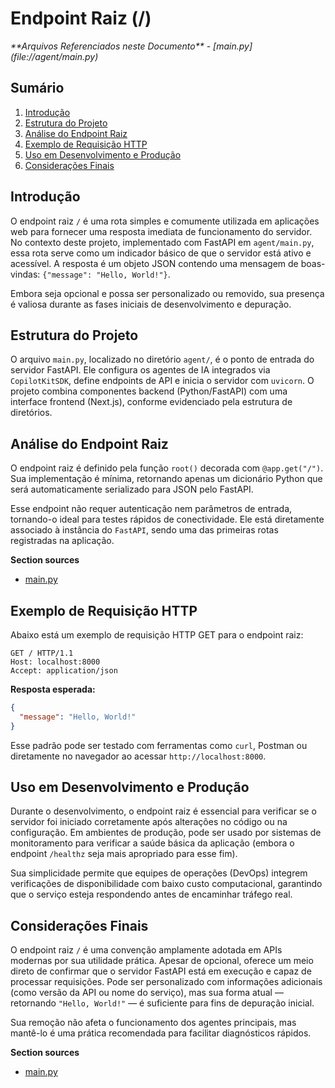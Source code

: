 # Endpoint Raiz (/)

<cite>
**Arquivos Referenciados neste Documento**  
- [main.py](file://agent/main.py)
</cite>

## Sumário
1. [Introdução](#introdução)
2. [Estrutura do Projeto](#estrutura-do-projeto)
3. [Análise do Endpoint Raiz](#análise-do-endpoint-raiz)
4. [Exemplo de Requisição HTTP](#exemplo-de-requisição-http)
5. [Uso em Desenvolvimento e Produção](#uso-em-desenvolvimento-e-produção)
6. [Considerações Finais](#considerações-finais)

## Introdução

O endpoint raiz `/` é uma rota simples e comumente utilizada em aplicações web para fornecer uma resposta imediata de funcionamento do servidor. No contexto deste projeto, implementado com FastAPI em `agent/main.py`, essa rota serve como um indicador básico de que o servidor está ativo e acessível. A resposta é um objeto JSON contendo uma mensagem de boas-vindas: `{"message": "Hello, World!"}`.

Embora seja opcional e possa ser personalizado ou removido, sua presença é valiosa durante as fases iniciais de desenvolvimento e depuração.

## Estrutura do Projeto

O arquivo `main.py`, localizado no diretório `agent/`, é o ponto de entrada do servidor FastAPI. Ele configura os agentes de IA integrados via `CopilotKitSDK`, define endpoints de API e inicia o servidor com `uvicorn`. O projeto combina componentes backend (Python/FastAPI) com uma interface frontend (Next.js), conforme evidenciado pela estrutura de diretórios.

## Análise do Endpoint Raiz

O endpoint raiz é definido pela função `root()` decorada com `@app.get("/")`. Sua implementação é mínima, retornando apenas um dicionário Python que será automaticamente serializado para JSON pelo FastAPI.

Esse endpoint não requer autenticação nem parâmetros de entrada, tornando-o ideal para testes rápidos de conectividade. Ele está diretamente associado à instância do `FastAPI`, sendo uma das primeiras rotas registradas na aplicação.

**Section sources**
- [main.py](file://agent/main.py#L54-L57)

## Exemplo de Requisição HTTP

Abaixo está um exemplo de requisição HTTP GET para o endpoint raiz:

```http
GET / HTTP/1.1
Host: localhost:8000
Accept: application/json
```

**Resposta esperada:**

```json
{
  "message": "Hello, World!"
}
```

Esse padrão pode ser testado com ferramentas como `curl`, Postman ou diretamente no navegador ao acessar `http://localhost:8000`.

## Uso em Desenvolvimento e Produção

Durante o desenvolvimento, o endpoint raiz é essencial para verificar se o servidor foi iniciado corretamente após alterações no código ou na configuração. Em ambientes de produção, pode ser usado por sistemas de monitoramento para verificar a saúde básica da aplicação (embora o endpoint `/healthz` seja mais apropriado para esse fim).

Sua simplicidade permite que equipes de operações (DevOps) integrem verificações de disponibilidade com baixo custo computacional, garantindo que o serviço esteja respondendo antes de encaminhar tráfego real.

## Considerações Finais

O endpoint raiz `/` é uma convenção amplamente adotada em APIs modernas por sua utilidade prática. Apesar de opcional, oferece um meio direto de confirmar que o servidor FastAPI está em execução e capaz de processar requisições. Pode ser personalizado com informações adicionais (como versão da API ou nome do serviço), mas sua forma atual — retornando `"Hello, World!"` — é suficiente para fins de depuração inicial.

Sua remoção não afeta o funcionamento dos agentes principais, mas mantê-lo é uma prática recomendada para facilitar diagnósticos rápidos.

**Section sources**
- [main.py](file://agent/main.py#L54-L57)